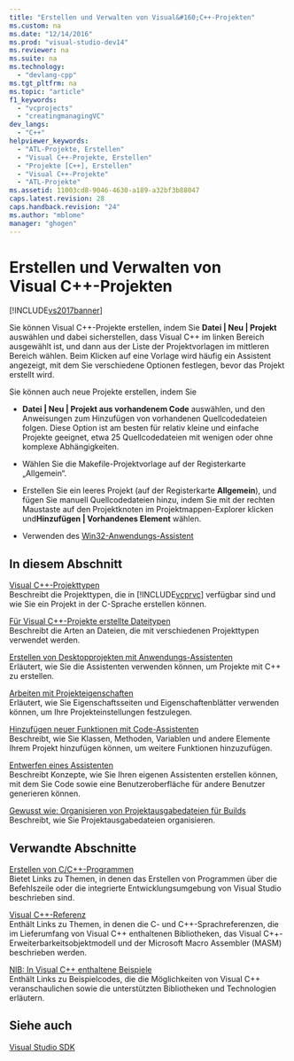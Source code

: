```yaml
---
title: "Erstellen und Verwalten von Visual&#160;C++-Projekten"
ms.custom: na
ms.date: "12/14/2016"
ms.prod: "visual-studio-dev14"
ms.reviewer: na
ms.suite: na
ms.technology: 
  - "devlang-cpp"
ms.tgt_pltfrm: na
ms.topic: "article"
f1_keywords: 
  - "vcprojects"
  - "creatingmanagingVC"
dev_langs: 
  - "C++"
helpviewer_keywords: 
  - "ATL-Projekte, Erstellen"
  - "Visual C++-Projekte, Erstellen"
  - "Projekte [C++], Erstellen"
  - "Visual C++-Projekte"
  - "ATL-Projekte"
ms.assetid: 11003cd8-9046-4630-a189-a32bf3b88047
caps.latest.revision: 28
caps.handback.revision: "24"
ms.author: "mblome"
manager: "ghogen"
---
```

# Erstellen und Verwalten von Visual&#160;C++-Projekten
[!INCLUDE[vs2017banner](../assembler/inline/includes/vs2017banner.md)]

Sie können Visual C\+\+\-Projekte erstellen, indem Sie **Datei &#124; Neu &#124; Projekt** auswählen und dabei sicherstellen, dass Visual C\+\+ im linken Bereich ausgewählt ist, und dann aus der Liste der Projektvorlagen im mittleren Bereich wählen. Beim Klicken auf eine Vorlage wird häufig ein Assistent angezeigt, mit dem Sie verschiedene Optionen festlegen, bevor das Projekt erstellt wird.  
  
 Sie können auch neue Projekte erstellen, indem Sie  
  
-   **Datei &#124; Neu &#124; Projekt aus vorhandenem Code** auswählen, und den Anweisungen zum Hinzufügen von vorhandenen Quellcodedateien folgen. Diese Option ist am besten für relativ kleine und einfache Projekte geeignet, etwa 25 Quellcodedateien mit wenigen oder ohne komplexe Abhängigkeiten.  
  
-   Wählen Sie die Makefile\-Projektvorlage auf der Registerkarte „Allgemein“.  
  
-   Erstellen Sie ein leeres Projekt \(auf der Registerkarte **Allgemein**\), und fügen Sie manuell Quellcodedateien hinzu, indem Sie mit der rechten Maustaste auf den Projektknoten im Projektmappen\-Explorer klicken und**Hinzufügen &#124; Vorhandenes Element** wählen.  
  
-   Verwenden des [Win32\-Anwendungs\-Assistent](../windows/win32-application-wizard.md)  
  
## In diesem Abschnitt  
 [Visual C\+\+\-Projekttypen](../ide/visual-cpp-project-types.md)  
 Beschreibt die Projekttypen, die in [!INCLUDE[vcprvc](../build/includes/vcprvc_md.md)] verfügbar sind und wie Sie ein Projekt in der C\-Sprache erstellen können.  
  
 [Für Visual C\+\+\-Projekte erstellte Dateitypen](../ide/file-types-created-for-visual-cpp-projects.md)  
 Beschreibt die Arten an Dateien, die mit verschiedenen Projekttypen verwendet werden.  
  
 [Erstellen von Desktopprojekten mit Anwendungs\-Assistenten](../ide/creating-desktop-projects-by-using-application-wizards.md)  
 Erläutert, wie Sie die Assistenten verwenden können, um Projekte mit C\+\+ zu erstellen.  
  
 [Arbeiten mit Projekteigenschaften](../ide/working-with-project-properties.md)  
 Erläutert, wie Sie Eigenschaftsseiten und Eigenschaftenblätter verwenden können, um Ihre Projekteinstellungen festzulegen.  
  
 [Hinzufügen neuer Funktionen mit Code\-Assistenten](../ide/adding-functionality-with-code-wizards-cpp.md)  
 Beschreibt, wie Sie Klassen, Methoden, Variablen und andere Elemente Ihrem Projekt hinzufügen können, um weitere Funktionen hinzuzufügen.  
  
 [Entwerfen eines Assistenten](../ide/designing-a-wizard.md)  
 Beschreibt Konzepte, wie Sie Ihren eigenen Assistenten erstellen können, mit dem Sie Code sowie eine Benutzeroberfläche für andere Benutzer generieren können.  
  
 [Gewusst wie: Organisieren von Projektausgabedateien für Builds](../ide/how-to-organize-project-output-files-for-builds.md)  
 Beschreibt, wie Sie Projektausgabedateien organisieren.  
  
## Verwandte Abschnitte  
 [Erstellen von C\/C\+\+\-Programmen](../build/building-c-cpp-programs.md)  
 Bietet Links zu Themen, in denen das Erstellen von Programmen über die Befehlszeile oder die integrierte Entwicklungsumgebung von Visual Studio beschrieben sind.  
  
 [Visual C\+\+\-Referenz](assetId:///1ba03b5c-8229-4f63-b08c-6c12141d6ab1)  
 Enthält Links zu Themen, in denen die C\- und C\+\+\-Sprachreferenzen, die im Lieferumfang von Visual C\+\+ enthaltenen Bibliotheken, das Visual C\+\+\-Erweiterbarkeitsobjektmodell und der Microsoft Macro Assembler \(MASM\) beschrieben werden.  
  
 [NIB: In Visual C\+\+ enthaltene Beispiele](assetId:///c9ec56b3-2bbd-49b4-8a4c-9ed4b78b7a84)  
 Enthält Links zu Beispielcodes, die die Möglichkeiten von Visual C\+\+ veranschaulichen sowie die unterstützten Bibliotheken und Technologien erläutern.  
  
## Siehe auch  
 [Visual Studio SDK](http://msdn.microsoft.com/vstudio/extend)